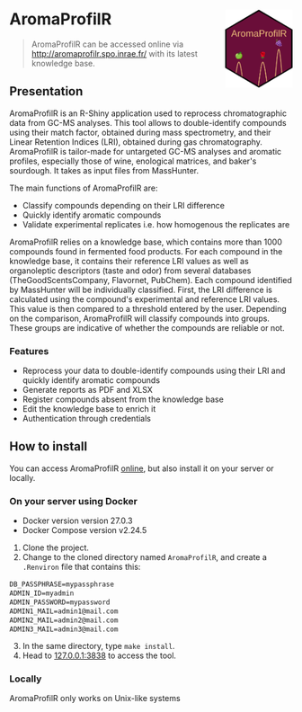 # AromaProfilR <img src="app/www/aromaprofilr.png" align="right" width="120"/>

> AromaProfilR can be accessed online via http://aromaprofilr.spo.inrae.fr/ with its latest knowledge base.

## Presentation

AromaProfilR is an R-Shiny application used to reprocess chromatographic data from GC-MS analyses. This tool allows to double-identify compounds using their match factor, obtained during mass spectrometry, and their Linear Retention Indices (LRI), obtained during gas chromatography. AromaProfilR is tailor-made for untargeted GC-MS analyses and aromatic profiles, especially those of wine, enological matrices, and baker's sourdough. It takes as input files from MassHunter.

The main functions of AromaProfilR are:

* Classify compounds depending on their LRI difference
* Quickly identify aromatic compounds
* Validate experimental replicates i.e. how homogenous the replicates are

AromaProfilR relies on a knowledge base, which contains more than 1000 compounds found in fermented food products. For each compound in the knowledge base, it contains their reference LRI values as well as organoleptic descriptors (taste and odor) from several databases (TheGoodScentsCompany, Flavornet, PubChem).
Each compound identified by MassHunter will be individually classified. First, the LRI difference is calculated using the compound's experimental and reference LRI values. This value is then compared to a threshold entered by the user. Depending on the comparison, AromaProfilR will classify compounds into groups. These groups are indicative of whether the compounds are reliable or not.

### Features

* Reprocess your data to double-identify compounds using their LRI and quickly identify aromatic compounds
* Generate reports as PDF and XLSX 
* Register compounds absent from the knowledge base
* Edit the knowledge base to enrich it
* Authentication through credentials

## How to install

You can access AromaProfilR [online](http://aromaprofilr.spo.inrae.fr/), but also install it on your server or locally.

### On your server using Docker

* Docker version version 27.0.3
* Docker Compose version v2.24.5

1. Clone the project.
2. Change to the cloned directory named `AromaProfilR`, and create a `.Renviron` file that contains this:

```
DB_PASSPHRASE=mypassphrase
ADMIN_ID=myadmin
ADMIN_PASSWORD=mypassword
ADMIN1_MAIL=admin1@mail.com
ADMIN2_MAIL=admin2@mail.com
ADMIN3_MAIL=admin3@mail.com
```

3. In the same directory, type `make install`.
4. Head to [127.0.0.1:3838](http://127.0.0.1:3838/) to access the tool.

### Locally

AromaProfilR only works on Unix-like systems


